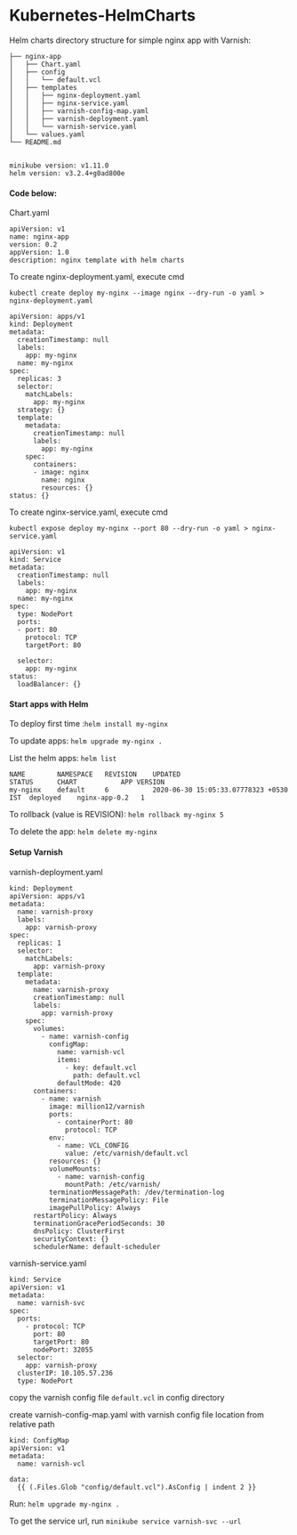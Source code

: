 # Kubernetes-HelmCharts

Helm charts directory structure for simple nginx app with Varnish:

```
├── nginx-app
│   ├── Chart.yaml
│   ├── config
│   │   └── default.vcl
│   ├── templates
│   │   ├── nginx-deployment.yaml
│   │   ├── nginx-service.yaml
│   │   ├── varnish-config-map.yaml
│   │   ├── varnish-deployment.yaml
│   │   └── varnish-service.yaml
│   └── values.yaml
└── README.md


minikube version: v1.11.0
helm version: v3.2.4+g0ad800e

```


#### Code below: 

Chart.yaml

```
apiVersion: v1
name: nginx-app
version: 0.2
appVersion: 1.0
description: nginx template with helm charts

```


To create nginx-deployment.yaml, execute cmd

`kubectl create deploy my-nginx --image nginx --dry-run -o yaml > nginx-deployment.yaml`

```
apiVersion: apps/v1
kind: Deployment
metadata:
  creationTimestamp: null
  labels:
    app: my-nginx
  name: my-nginx
spec:
  replicas: 3
  selector:
    matchLabels:
      app: my-nginx
  strategy: {}
  template:
    metadata:
      creationTimestamp: null
      labels:
        app: my-nginx
    spec:
      containers:
      - image: nginx
        name: nginx
        resources: {}
status: {}

```

To create nginx-service.yaml, execute cmd

`kubectl expose deploy my-nginx --port 80 --dry-run -o yaml > nginx-service.yaml`

```
apiVersion: v1
kind: Service
metadata:
  creationTimestamp: null
  labels:
    app: my-nginx
  name: my-nginx
spec:
  type: NodePort
  ports:
  - port: 80
    protocol: TCP
    targetPort: 80
    
  selector:
    app: my-nginx
status:
  loadBalancer: {}

```


#### Start apps with Helm

To deploy first time :`helm install my-nginx`

To update apps: `helm upgrade my-nginx .`

List the helm apps: `helm list`

```
NAME    	NAMESPACE	REVISION	UPDATED                               	STATUS  	CHART        	APP VERSION
my-nginx	default  	6       	2020-06-30 15:05:33.07778323 +0530 IST	deployed	nginx-app-0.2	1    
```

To rollback (value is REVISION): `helm rollback my-nginx 5`

To delete the app: `helm delete my-nginx`




#### Setup Varnish

varnish-deployment.yaml

```
kind: Deployment
apiVersion: apps/v1
metadata:
  name: varnish-proxy
  labels:
    app: varnish-proxy
spec:
  replicas: 1
  selector:
    matchLabels:
      app: varnish-proxy
  template:
    metadata:
      name: varnish-proxy
      creationTimestamp: null
      labels:
        app: varnish-proxy
    spec:
      volumes:
        - name: varnish-config
          configMap:
            name: varnish-vcl
            items:
              - key: default.vcl
                path: default.vcl
            defaultMode: 420
      containers:
        - name: varnish
          image: million12/varnish
          ports:
            - containerPort: 80
              protocol: TCP
          env:
            - name: VCL_CONFIG
              value: /etc/varnish/default.vcl
          resources: {}
          volumeMounts:
            - name: varnish-config
              mountPath: /etc/varnish/
          terminationMessagePath: /dev/termination-log
          terminationMessagePolicy: File
          imagePullPolicy: Always
      restartPolicy: Always
      terminationGracePeriodSeconds: 30
      dnsPolicy: ClusterFirst
      securityContext: {}
      schedulerName: default-scheduler

```

varnish-service.yaml

```
kind: Service
apiVersion: v1
metadata:
  name: varnish-svc
spec:
  ports:
    - protocol: TCP
      port: 80
      targetPort: 80
      nodePort: 32055
  selector:
    app: varnish-proxy
  clusterIP: 10.105.57.236
  type: NodePort

```

copy the varnish config file `default.vcl` in config directory

create varnish-config-map.yaml with varnish config file location from relative path

```
kind: ConfigMap
apiVersion: v1
metadata:
  name: varnish-vcl

data:
  {{ (.Files.Glob "config/default.vcl").AsConfig | indent 2 }}
```

Run: `helm upgrade my-nginx .`

To get the service url, run `minikube service varnish-svc --url`
